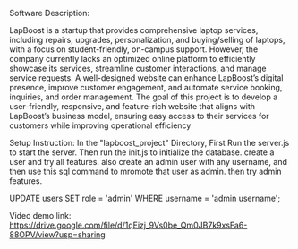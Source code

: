 Software Description:

LapBoost is a startup that provides comprehensive laptop services, including repairs, upgrades, personalization, and buying/selling of laptops, with a focus on student-friendly, 
on-campus support. 
However, the company currently lacks an optimized online platform to efficiently showcase its services, streamline customer interactions, and manage service requests.
A well-designed website can enhance LapBoost’s digital presence, improve customer engagement, and automate service booking, inquiries, and order management. 
The goal of this project is to develop a user-friendly, responsive, and feature-rich website that aligns with LapBoost’s business model, ensuring easy access to their services for customers 
while improving operational efficiency

Setup Instruction:
In the "lapboost_project" Directory, First Run the server.js to start the server. 
Then run the init.js to initialize the database.
create a user and try all features. also create an admin user with any username, and then use this sql command to mromote that user as admin. then try admin features.

UPDATE users SET role = 'admin' WHERE username = 'admin username';

Video demo link:
https://drive.google.com/file/d/1qEizj_9Vs0be_Qm0JB7k9xsFa6-88OPV/view?usp=sharing

